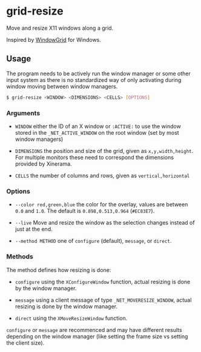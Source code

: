# grid-resize

Move and resize X11 windows along a grid.

Inspired by [WindowGrid](http://windowgrid.net/) for Windows.

## Usage

The program needs to be actively run the window manager or some other input system as there is no standardized way of only activating during window moving between window managers.

```sh
$ grid-resize <WINDOW> <DIMENSIONS> <CELLS> [OPTIONS]
```

### Arguments

- `WINDOW` either the ID of an X window or `:ACTIVE:` to use the window stored in the `_NET_ACTIVE_WINDOW` on the root window (set by most window managers)

- `DIMENSIONS` the position and size of the grid, given as `x,y,width,height`. For multiple monitors these need to correspond the dimensions provided by Xinerama.

- `CELLS` the number of columns and rows, given as `vertical,horizontal`

### Options

- `--color red,green,blue` the color for the overlay, values are between `0.0` and `1.0`. The default is `0.898,0.513,0.964` (`#EC83E7`).

- `--live` Move and resize the window as the selection changes instead of just at the end.

- `--method METHOD` one of `configure` (default), `message`, or `direct`.

### Methods

The method defines how resizing is done:

- `configure` using the `XConfigureWindow` function, actual resizing is done by the window manager.

- `message` using a client message of type `_NET_MOVERESIZE_WINDOW`, actual resizing is done by the window manager.

- `direct` using the `XMoveResizeWindow` function.

`configure` or `message` are recommenced and may have different results depending on the window manager (like setting the frame size vs setting the client size).
